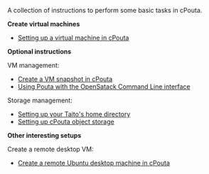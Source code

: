 A collection of instructions to perform some basic tasks in cPouta.

**Create virtual machines**
- [Setting up a virtual machine in cPouta](./basic-pouta-management/create-pouta-vm.md)

**Optional instructions**

VM management:
- [Create a VM snapshot in cPouta](./basic-pouta-management/create-vm-snapshot.md)
- [Using Pouta with the OpenSatack Command Line interface](./pouta_cli)

Storage management:
- [Setting up your Taito's home directory](./basic-pouta-management/set-taito-home-directory.md)
- [Setting up cPouta object storage](./basic-pouta-management/set-object-storage.md)

**Other interesting setups**

Create a remote desktop VM:
- [Create a remote Ubuntu desktop machine in cPouta](./ubuntu-remote-desktop)
